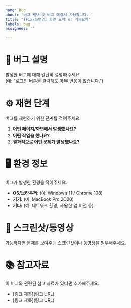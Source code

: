 ```yaml
---
name: Bug
about: '버그 제보 및 버그 해결시 사용합니다. '
title: "[Fix/화면명] 화면 요약 or 기능요역"
labels: bug
assignees: ''

---
```


# 🐞 버그 설명  
발생한 버그에 대해 간단히 설명해주세요.  
(예: "로그인 버튼을 클릭해도 아무 반응이 없습니다.")  



# ⚙️ 재현 단계  
버그를 재현하기 위한 단계를 적어주세요.  
1. **어떤 페이지/화면에서 발생했나요?**  
2. **어떤 작업을 했나요?**  
3. **결과적으로 어떤 문제가 발생했나요?**  


# 🖥️ 환경 정보  
버그가 발생한 환경을 적어주세요.  
- **OS/브라우저:** (예: Windows 11 / Chrome 108)  
- **기기:** (예: MacBook Pro 2020)  
- **기타:** (예: 네트워크 환경, 사용한 앱 버전 등)  



# 📸 스크린샷/동영상  
가능하다면 문제를 보여주는 스크린샷이나 동영상을 첨부해주세요.  


# 📚 참고자료  
이 버그와 관련된 참고 자료가 있다면 추가해주세요.  
- [링크 제목](링크 URL)  
- [링크 제목](링크 URL)
